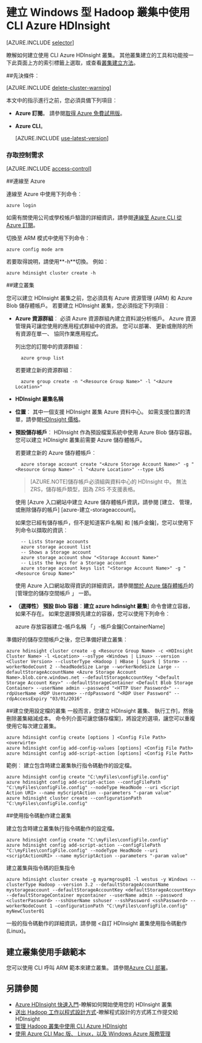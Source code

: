 <properties
   pageTitle="建立 Windows 型 Hadoop 叢集中使用 CLI Azure HDInsight"
    description="瞭解如何建立使用 Azure CLI 叢集 Azure HDInsight。"
   services="hdinsight"
   documentationCenter=""
   tags="azure-portal"
   authors="mumian"
   manager="jhubbard"
   editor="cgronlun"/>

<tags
   ms.service="hdinsight"
   ms.devlang="na"
   ms.topic="article"
   ms.tgt_pltfrm="na"
   ms.workload="big-data"
   ms.date="09/02/2016"
   ms.author="jgao"/>

# <a name="create-windows-based-hadoop-clusters-in-hdinsight-using-azure-cli"></a>建立 Windows 型 Hadoop 叢集中使用 CLI Azure HDInsight

[AZURE.INCLUDE [selector](../../includes/hdinsight-selector-create-clusters.md)]

瞭解如何建立使用 CLI Azure HDInsight 叢集。 其他叢集建立的工具和功能按一下此頁面上方的索引標籤上選取，或查看[叢集建立方法](hdinsight-provision-clusters.md#cluster-creation-methods)。

##<a name="prerequisites"></a>先決條件︰

[AZURE.INCLUDE [delete-cluster-warning](../../includes/hdinsight-delete-cluster-warning.md)]


本文中的指示進行之前，您必須具備下列項目︰

- **Azure 訂閱**。 請參閱[取得 Azure 免費試用版](https://azure.microsoft.com/documentation/videos/get-azure-free-trial-for-testing-hadoop-in-hdinsight/)。
- **Azure CLI**。

    [AZURE.INCLUDE [use-latest-version](../../includes/hdinsight-use-latest-cli.md)] 

### <a name="access-control-requirements"></a>存取控制需求

[AZURE.INCLUDE [access-control](../../includes/hdinsight-access-control-requirements.md)]

##<a name="connect-to-azure"></a>連線至 Azure

連線至 Azure 中使用下列命令︰

    azure login

如需有關使用公司或學校帳戶驗證的詳細資訊，請參閱[連線至 Azure CLI 從 Azure 訂閱](../xplat-cli-connect.md)。

切換至 ARM 模式中使用下列命令︰

    azure config mode arm

若要取得說明，請使用**-h**切換。  例如︰

    azure hdinsight cluster create -h

##<a name="create-clusters"></a>建立叢集

您可以建立 HDInsight 叢集之前，您必須具有 Azure 資源管理 (ARM) 和 Azure Blob 儲存體帳戶。 若要建立 HDInsight 叢集，您必須指定下列項目︰

- **Azure 資源群組**︰ 必須 Azure 資源群組內建立資料湖分析帳戶。 Azure 資源管理員可讓您使用的應用程式群組中的資源。 您可以部署、 更新或刪除的所有資源在單一、 協同作業應用程式。

    列出您的訂閱中的資源群組︰

        azure group list

    若要建立新的資源群組︰

        azure group create -n "<Resource Group Name>" -l "<Azure Location>"

- **HDInsight 叢集名稱**

- **位置**︰ 其中一個支援 HDInsight 叢集 Azure 資料中心。 如需支援位置的清單，請參閱[HDInsight 價格](https://azure.microsoft.com/pricing/details/hdinsight/)。

- **預設儲存帳戶**︰ HDInsight 作為預設檔案系統中使用 Azure Blob 儲存容器。 您可以建立 HDInsight 叢集前需要 Azure 儲存體帳戶。

    若要建立新的 Azure 儲存體帳戶︰

        azure storage account create "<Azure Storage Account Name>" -g "<Resource Group Name>" -l "<Azure Location>" --type LRS

    > [AZURE.NOTE]儲存帳戶必須組與資料中心的 HDInsight 中。
    > 無法 ZRS，儲存帳戶類型，因為 ZRS 不支援表格。

    使用 [Azure 入口網站中建立 Azure 儲存體帳戶資訊，請參閱 [建立、 管理，或刪除儲存的帳戶] [azure-建立-storageaccount]。

    如果您已經有儲存帳戶，但不是知道客戶名稱] 和 [帳戶金鑰]，您可以使用下列命令以擷取的資訊︰

        -- Lists Storage accounts
        azure storage account list
        -- Shows a Storage account
        azure storage account show "<Storage Account Name>"
        -- Lists the keys for a Storage account
        azure storage account keys list "<Storage Account Name>" -g "<Resource Group Name>"

    使用 Azure 入口網站取得資訊的詳細資訊，請參閱[關於 Azure 儲存體帳戶](../storage/storage-create-storage-account#manage-your-storage-account)的 [管理您的儲存空間帳戶 」 一節。

- **（選擇性） 預設 Blob 容器**︰**建立 azure hdinsight 叢集**] 命令會建立容器，如果不存在。 如果您選擇預先建立的容器，您可以使用下列命令︰

    azure 存放容器建立-帳戶名稱 「<Storage Account Name>」-帳戶金鑰<Storage Account Key>[ContainerName]

準備好的儲存空間帳戶之後，您已準備好建立叢集︰


    azure hdinsight cluster create -g <Resource Group Name> -c <HDInsight Cluster Name> -l <Location> --osType <Windows | Linux> --version <Cluster Version> --clusterType <Hadoop | HBase | Spark | Storm> --workerNodeCount 2 --headNodeSize Large --workerNodeSize Large --defaultStorageAccountName <Azure Storage Account Name>.blob.core.windows.net --defaultStorageAccountKey "<Default Storage Account Key>" --defaultStorageContainer <Default Blob Storage Container> --userName admin --password "<HTTP User Password>" --rdpUserName <RDP Username> --rdpPassword "<RDP User Password" --rdpAccessExpiry "03/01/2016"


##<a name="create-clusters-using-configuration-files"></a>建立使用設定檔的叢集
一般而言，您建立 HDInsight 叢集、 執行工作]，然後刪除叢集縮減成本。 命令列介面可讓您儲存檔案]，將設定的選項，讓您可以重複使用它每次建立叢集。  

    azure hdinsight config create [options ] <Config File Path> <overwirte>
    azure hdinsight config add-config-values [options] <Config File Path>
    azure hdinsight config add-script-action [options] <Config File Path>

範例︰ 建立包含時建立叢集執行指令碼動作的設定檔。

    azure hdinsight config create "C:\myFiles\configFile.config"
    azure hdinsight config add-script-action --configFilePath "C:\myFiles\configFile.config" --nodeType HeadNode --uri <Script Action URI> --name myScriptAction --parameters "-param value"
    azure hdinsight cluster create --configurationPath "C:\myFiles\configFile.config"

##<a name="create-clusters-with-script-action"></a>使用指令碼動作建立叢集

建立包含時建立叢集執行指令碼動作的設定檔。

    azure hdinsight config create "C:\myFiles\configFile.config"
    azure hdinsight config add-script-action --configFilePath "C:\myFiles\configFile.config" --nodeType HeadNode --uri <scriptActionURI> --name myScriptAction --parameters "-param value"

建立叢集與指令碼的巨集指令

    azure hdinsight cluster create -g myarmgroup01 -l westus -y Windows --clusterType Hadoop --version 3.2 --defaultStorageAccountName mystorageaccount --defaultStorageAccountKey <defaultStorageAccountKey> --defaultStorageContainer mycontainer --userName admin --password <clusterPassword> --sshUserName sshuser --sshPassword <sshPassword> --workerNodeCount 1 –configurationPath "C:\myFiles\configFile.config" myNewCluster01


一般的指令碼動作的詳細資訊，請參閱 <<c0>自訂 HDInsight 叢集使用指令碼動作 (Linux)。


## <a name="create-clusters-using-arm-templates"></a>建立叢集使用手錶範本

您可以使用 CLI 呼叫 ARM 範本來建立叢集。 請參閱[Azure CLI 部署](hdinsight-hadoop-create-windows-clusters-arm-templates.md#deploy-with-azure-cli)。

## <a name="see-also"></a>另請參閱

- [Azure HDInsight 快速入門](hdinsight-hadoop-linux-tutorial-get-started.md)-瞭解如何開始使用您的 HDInsight 叢集
- [送出 Hadoop 工作以程式設計方式](hdinsight-submit-hadoop-jobs-programmatically.md)-瞭解程式設計的方式將工作提交給 HDInsight
- [管理 Hadoop 叢集中使用 CLI Azure HDInsight](hdinsight-administer-use-command-line.md)
- [使用 Azure CLI Mac 版、 Linux，以及 Windows Azure 服務管理](../virtual-machines-command-line-tools.md)
